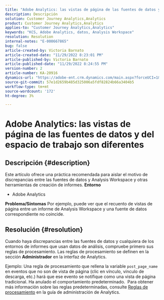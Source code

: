 ```yaml
---
title: "Adobe Analytics: las vistas de página de las fuentes de datos y del espacio de trabajo son diferentes"
description: Descripción
solution: Customer Journey Analytics,Analytics
product: Customer Journey Analytics,Analytics
applies-to: "Customer Journey Analytics,Analytics"
keywords: "KCS, Adobe Analytics, datos, Analysis Workspace"
resolution: Resolution
internal-notes: "E-000667865"
bug: false
article-created-by: Victoria Barnato
article-created-date: "11/29/2022 8:23:01 PM"
article-published-by: Victoria Barnato
article-published-date: "11/29/2022 8:24:55 PM"
version-number: 2
article-number: KA-20916
dynamics-url: "https://adobe-ent.crm.dynamics.com/main.aspx?forceUCI=1&pagetype=entityrecord&etn=knowledgearticle&id=5ebfec9c-2370-ed11-9561-6045bd006a22"
source-git-commit: 57e1d2659b485d325006a5fdf82824b66a3404b5
workflow-type: tm+mt
source-wordcount: '172'
ht-degree: 3%

---
```


# Adobe Analytics: las vistas de página de las fuentes de datos y del espacio de trabajo son diferentes

## Descripción {#description}


Este artículo ofrece una práctica recomendada para aislar el motivo de discrepancias entre las fuentes de datos y Analysis Workspace y otras herramientas de creación de informes.
<b>Entorno</b>
- Adobe Analytics

<b>Problema/Síntomas</b>
Por ejemplo, puede ver que el recuento de vistas de página entre un informe de Analysis Workspace y una fuente de datos correspondiente no coincide.


## Resolución {#resolution}


Cuando haya discrepancias entre las fuentes de datos y cualquiera de los entornos de informes que usan datos de análisis, compruebe primero sus reglas de procesamiento. Las reglas de procesamiento se definen en la sección <b>Administrador</b> en la interfaz de Analytics.

Ejemplo: Una regla de procesamiento que rellena la variable `post_page_name` en eventos que no son de vista de página (clic en vínculo, vínculo de descarga, etc.) hará que ese evento se notifique como una vista de página tradicional. Ha anulado el comportamiento predeterminado.  Para obtener más información sobre las reglas predeterminadas, consulte [Reglas de procesamiento](https://experienceleague.adobe.com/docs/analytics/admin/admin-tools/processing-rules/processing-rules-configuration/processing-rules-about.html?lang=en) en la guía de administración de Analytics.
